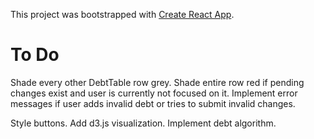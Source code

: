This project was bootstrapped with [Create React App](https://github.com/facebookincubator/create-react-app).

# To Do

Shade every other DebtTable row grey.
Shade entire row red if pending changes exist and user is currently not focused on it.
Implement error messages if user adds invalid debt or tries to submit invalid changes.

Style buttons.
Add d3.js visualization.
Implement debt algorithm.

